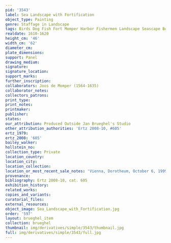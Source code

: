 ```yaml
---
pid: '3543'
label: Sea Landscape with Fortification
object_type: Painting
genre: Staffage in Landscape
tags: Birds Dog Fish Fort Momper Harbor Fishermen Landscape Seascape Boat
realdate: 1610-1620
height_cm: '46'
width_cm: '62'
diameter_cm: 
plate_dimensions: 
support: Panel
drawing_medium: 
signature: 
signature_location: 
support_marks: 
further_inscription: 
collaborators: Joos de Momper (1564-1635)
collaborator_notes: 
collectors_patrons: 
print_type: 
print_notes: 
printmaker: 
publisher: 
states: 
our_attribution: Produced Outside Jan Brueghel's Studio
other_attribution_authorities: 'Ertz 2008-10, #605'
ertz_1979: 
ertz_2008: '605'
bailey_walker: 
hollstein_no: 
collection_type: Private
location_country: 
location_city: 
location_collection: 
location_or_most_recent_sale_notes: 'Vienna, Dorotheum, October 6, 1999, #145'
provenance: 
bibliography: Ertz 2008-10, cat. 605
exhibition_history: 
related_works: 
copies_and_variants: 
curatorial_files: 
external_resources: 
object_image: Sea_Landscape_with_Fortification.jpg
order: '597'
layout: brueghel_item
collection: brueghel
thumbnail: img/derivatives/simple/3543/thumbnail.jpg
full: img/derivatives/simple/3543/full.jpg
---
```


